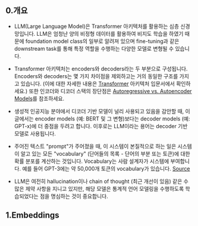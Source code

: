 ## 0.개요
- LLM(Large Language Model)은 Transformer 아키텍처를 활용하는 심층 신경망입니다. LLM은 엄청난 양의 비정형 데이터를 활용하여 비지도 학습을 하였기 때문에 foundation model class의 일부로 알려져 있으며 fine-tuning과 같은 downstream task를 통해 특정 역할을 수행하는 다양한 모델로 변형될 수 있습니다.

- Transformer 아키텍처는 encoders와 decoders라는 두 부분으로 구성됩니다. Encoders와 decoders는 몇 가지 차이점을 제외하고는 거의 동일한 구조를 가지고 있습니다. (이에 대한 자세한 내용은 [Transformer](https://aman.ai/primers/ai/transformers/#transformer-encoder-and-decoder) 아키텍처 입문서에서 확인하세요.) 또한 인코더와 디코더 스택의 장단점은 [Autoregressive vs. Autoencoder Models](https://aman.ai/primers/ai/autoregressive-vs-autoencoder-models/)를 참조하세요.

- 생성적 인공지능 분야에서 디코더 기반 모델이 널리 사용되고 있음을 감안할 때, 이 글에서는 encoder models (예: BERT 및 그 변형)보다는 decoder models (예: GPT-x)에 더 중점을 두려고 합니다. 이후로는 LLM이라는 용어는 decoder 기반 모델로 사용됩니다.

- 주어진 텍스트 "prompt"가 주어졌을 때, 이 시스템이 본질적으로 하는 일은 시스템이 알고 있는 모든 "vocabulary" (단어들의 목록 - 단어의 부분 또는 토큰)에 대한 확률 분포를 계산하는 것입니다. Vocabulary는 사람 설계자가 시스템에 부여합니다. 예를 들어 GPT-3에는 약 50,000개 토큰의 vocabulary가 있습니다. [Source](https://aiguide.substack.com/p/on-detecting-whether-text-was-generated)

- LLM은 여전히 hallucination이나 chain of thought (최근 개선이 있음) 같은 수많은 제약 사항을 지니고 있지만, 해당 모델은 통계적 언어 모델링을 수행하도록 학습되었다는 점을 명심하는 것이 중요합니다.

## 1.Embeddings
